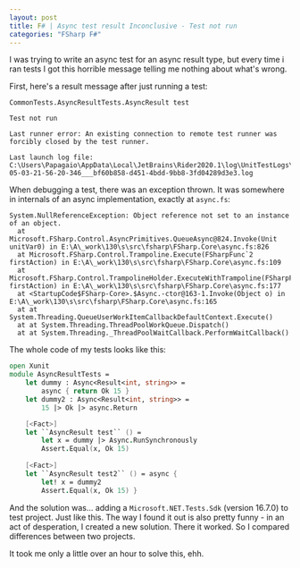 ```yaml
---
layout: post
title: F# | Async test result Inconclusive - Test not run
categories: "FSharp F#"
---
```


I was trying to write an async test for an async result type, but every time i ran tests I got this horrible message telling me nothing about what's wrong.

First, here's a result message after just running a test:
```
CommonTests.AsyncResultTests.AsyncResult test

Test not run

Last runner error: An existing connection to remote test runner was forcibly closed by the test runner.

Last launch log file: C:\Users\Papagaio\AppData\Local\JetBrains\Rider2020.1\log\UnitTestLogs\Sessions\2020-05-03-21-56-20-346___bf60b858-d451-4bdd-9bb8-3fd04289d3e3.log
```

When debugging a test, there was an exception thrown. It was somewhere in internals of an async implementation, exactly at `async.fs`:
```
System.NullReferenceException: Object reference not set to an instance of an object.
  at Microsoft.FSharp.Control.AsyncPrimitives.QueueAsync@824.Invoke(Unit unitVar0) in E:\A\_work\130\s\src\fsharp\FSharp.Core\async.fs:826
  at Microsoft.FSharp.Control.Trampoline.Execute(FSharpFunc`2 firstAction) in E:\A\_work\130\s\src\fsharp\FSharp.Core\async.fs:109
  at Microsoft.FSharp.Control.TrampolineHolder.ExecuteWithTrampoline(FSharpFunc`2 firstAction) in E:\A\_work\130\s\src\fsharp\FSharp.Core\async.fs:177
  at <StartupCode$FSharp-Core>.$Async.-ctor@163-1.Invoke(Object o) in E:\A\_work\130\s\src\fsharp\FSharp.Core\async.fs:165
  at at System.Threading.QueueUserWorkItemCallbackDefaultContext.Execute()
  at at System.Threading.ThreadPoolWorkQueue.Dispatch()
  at at System.Threading._ThreadPoolWaitCallback.PerformWaitCallback()
```


The whole code of my tests looks like this:
```fsharp
open Xunit
module AsyncResultTests =
    let dummy : Async<Result<int, string>> =
        async { return Ok 15 }
    let dummy2 : Async<Result<int, string>> =
        15 |> Ok |> async.Return

    [<Fact>]
    let ``AsyncResult test`` () =
        let x = dummy |> Async.RunSynchronously
        Assert.Equal(x, Ok 15)
    
    [<Fact>]
    let ``AsyncResult test2`` () = async {
        let! x = dummy2
        Assert.Equal(x, Ok 15) }
```

And the solution was... adding a `Microsoft.NET.Tests.Sdk` (version 16.7.0) to test project. Just like this.
The way I found it out is also pretty funny - in an act of desperation, I created a new solution.
There it worked.
So I compared differences between two projects.

It took me only a little over an hour to solve this, ehh.